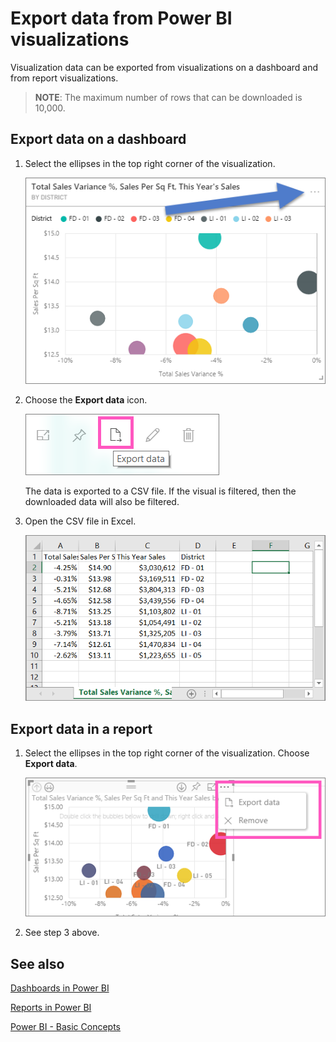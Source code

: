 ﻿<properties
   pageTitle="Export data from a visualization"
   description="Export data from a report visualization and dashboard visualization"
   services="powerbi"
   documentationCenter=""
   authors="mihart"
   manager="mblythe"
   editor=""
   tags=""/>

<tags
   ms.service="powerbi"
   ms.devlang="NA"
   ms.topic="article"
   ms.tgt_pltfrm="NA"
   ms.workload="powerbi"
   ms.date="01/15/2016"
   ms.author="mihart"/>

# Export data from Power BI visualizations
Visualization data can be exported from visualizations on a dashboard and from report visualizations.  

>**NOTE**: The maximum number of rows that can be downloaded is 10,000.

## Export data on a dashboard

1. Select the ellipses in the top right corner of the visualization.

    ![](media/powerbi-service-export-data/pbi-export-tile3.png)

2. Choose the  **Export data** icon.

    ![](media/powerbi-service-export-data/pbi_export_dash.png)

    The data is exported to a CSV file. If the visual is filtered, then the downloaded data will also be filtered.

3. Open the CSV file in Excel.

    ![](media/powerbi-service-export-data/pbi-export-to-excel.png)


## Export data in a report

1. Select the ellipses in the top right corner of the visualization. Choose  **Export data**.

    ![](media/powerbi-service-export-data/pbi_export_dialog.png)

2. See step 3 above.


## See also

[Dashboards in Power BI](powerbi-service-dashboards.md)

[Reports in Power BI](powerbi-service-reports.md)

[Power BI - Basic Concepts](powerbi-service-basic-concepts.md)
